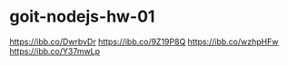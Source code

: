 # goit-nodejs-hw-01

https://ibb.co/DwrbvDr
https://ibb.co/9Z19P8Q
https://ibb.co/wzhpHFw
https://ibb.co/Y37mwLp
